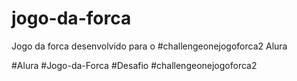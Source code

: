 # jogo-da-forca
Jogo da forca desenvolvido para o #challengeonejogoforca2 Alura

#Alura
#Jogo-da-Forca
#Desafio
#challengeonejogoforca2
